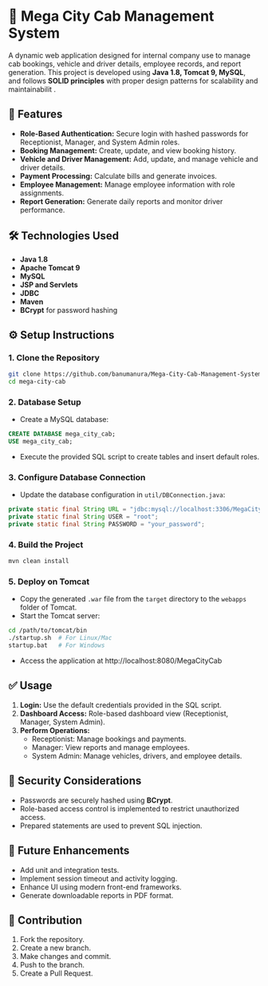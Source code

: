 # 🚕 Mega City Cab Management System

A dynamic web application designed for internal company use to manage cab bookings, vehicle and driver details, employee records, and report generation. This project is developed using **Java 1.8, Tomcat 9, MySQL**, and follows **SOLID principles** with proper design patterns for scalability and maintainabilit .

## 🚀 Features

- **Role-Based Authentication:** Secure login with hashed passwords for Receptionist, Manager, and System Admin roles.
- **Booking Management:** Create, update, and view booking history.
- **Vehicle and Driver Management:** Add, update, and manage vehicle and driver details.
- **Payment Processing:** Calculate bills and generate invoices.
- **Employee Management:** Manage employee information with role assignments.
- **Report Generation:** Generate daily reports and monitor driver performance.

## 🛠️ Technologies Used

- **Java 1.8**
- **Apache Tomcat 9**
- **MySQL**
- **JSP and Servlets**
- **JDBC**
- **Maven**
- **BCrypt** for password hashing

## ⚙️ Setup Instructions

### 1. Clone the Repository
```bash
git clone https://github.com/banumanura/Mega-City-Cab-Management-System.git
cd mega-city-cab
```

### 2. Database Setup
- Create a MySQL database:
```sql
CREATE DATABASE mega_city_cab;
USE mega_city_cab;
```
- Execute the provided SQL script to create tables and insert default roles.

### 3. Configure Database Connection
- Update the database configuration in `util/DBConnection.java`:
```java
private static final String URL = "jdbc:mysql://localhost:3306/MegaCityCab_DB";
private static final String USER = "root";
private static final String PASSWORD = "your_password";
```

### 4. Build the Project
```bash
mvn clean install
```

### 5. Deploy on Tomcat
- Copy the generated `.war` file from the `target` directory to the `webapps` folder of Tomcat.
- Start the Tomcat server:
```bash
cd /path/to/tomcat/bin
./startup.sh  # For Linux/Mac
startup.bat   # For Windows
```
- Access the application at http://localhost:8080/MegaCityCab

## ✅ Usage
1. **Login:** Use the default credentials provided in the SQL script.
2. **Dashboard Access:** Role-based dashboard view (Receptionist, Manager, System Admin).
3. **Perform Operations:**
   - Receptionist: Manage bookings and payments.
   - Manager: View reports and manage employees.
   - System Admin: Manage vehicles, drivers, and employee details.

## 🔐 Security Considerations
- Passwords are securely hashed using **BCrypt**.
- Role-based access control is implemented to restrict unauthorized access.
- Prepared statements are used to prevent SQL injection.

## 🚩 Future Enhancements
- Add unit and integration tests.
- Implement session timeout and activity logging.
- Enhance UI using modern front-end frameworks.
- Generate downloadable reports in PDF format.

## 🤝 Contribution
1. Fork the repository.
2. Create a new branch.
3. Make changes and commit.
4. Push to the branch.
5. Create a Pull Request.
